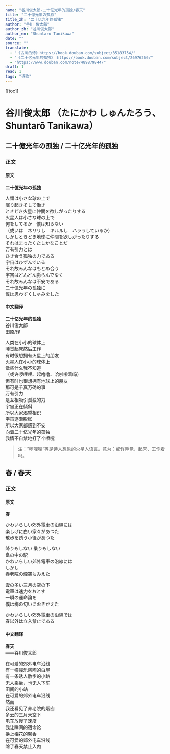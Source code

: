 ```yaml
---
name: "谷川俊太郎-二十亿光年的孤独/春天"
title: "二十億光年の孤独"
title_zh: "二十亿光年的孤独"
author: "谷川 俊太郎"
author_zh: "谷川俊太郎"
author_en: "Shuntarō Tanikawa"
date: ""
source: ""
translate:
  - "《古川的诗》https://book.douban.com/subject/35183754/"
  - "《二十亿光年的孤独》 https://book.douban.com/subject/26976266/"
  - "https://www.douban.com/note/489879844/"
draft: 1
read: 1
tags: "诗歌"
---
```


[[toc]]

# 谷川俊太郎 （たにかわ しゅんたろう、Shuntarō Tanikawa）

## 二十億光年の孤独 / 二十亿光年的孤独

### 正文
<!-- tabs:start -->

#### **原文**

**二十億光年の孤独**  

人類は小さな球の上で  
眠り起きそして働き  
ときどき火星に仲間を欲しがったりする  
火星人は小さな球の上で  
何をしてるか　僕は知らない  
（或いは　ネリリし　キルルし　ハララしているか）  
しかしときどき地球に仲間を欲しがったりする  
それはまったくたしかなことだ  
万有引力とは  
ひき合う孤独の力である  
宇宙はひずんでいる  
それ故みんなはもとめ合う  
宇宙はどんどん膨らんでゆく  
それ故みんなは不安である  
二十億光年の孤独に  
僕は思わずくしゃみをした  

#### **中文翻译**

**二十亿光年的孤独**  
谷川俊太郎  
田原/译  

人类在小小的球体上  
睡觉起床然后工作  
有时很想拥有火星上的朋友  
火星人在小小的球体上  
做些什么我不知道  
（或许啰哩哩、起噜噜、哈啦啦着吗）  
但有时也很想拥有地球上的朋友  
那可是千真万确的事  
万有引力  
是互相吸引孤独的力  
宇宙正在倾斜  
所以大家渴望相识  
宇宙逐渐膨胀  
所以大家都感到不安  
向着二十亿光年的孤独  
我情不自禁地打了个喷嚏  

> 注：”啰哩哩“等是诗人想象的火星人语言。意为：或许睡觉、起床、工作着吗。

<!-- tabs:end -->

## 春 / 春天

### 正文
<!-- tabs:start -->

#### **原文**  

**春**  

かわいらしい郊外電車の沿線には  
楽しげに白い家々があつた  
散歩を誘う小径があつた  

降りもしない 乗りもしない  
畠の中の駅  
かわいらしい郊外電車の沿線には  
しかし  
養老院の煙突もみえた  

雲の多い三月の空の下  
電車は速力をおとす  
一瞬の運命論を  
僕は梅の匂いにおきかえた  

かわいらしい郊外電車の沿線では  
春以外は立入禁止である  

#### **中文翻译**

**春天**  
——谷川俊太郎  

在可爱的郊外电车沿线  
有一幢幢乐陶陶的白屋  
有一条诱人散步的小路  
无人乘坐，也无人下车  
田间的小站  
在可爱的郊外电车沿线  
然而  
我还看见了养老院的烟囱  
多云的三月天空下  
电车放慢了速度  
我让瞬间的宿命论  
换上梅花的馨香  
在可爱的郊外电车沿线  
除了春天禁止入内  

<!-- tabs:end -->
